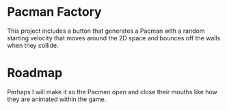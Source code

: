 <h1>Pacman Factory</h1>
This project includes a button that generates a Pacman with a random starting velocity that moves around the 2D space and bounces off the walls when they collide.
<h1>Roadmap</h1>
Perhaps I will make it so the Pacmen open and close their mouths like how they are animated within the game.
